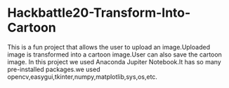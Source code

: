 # Hackbattle20-Transform-Into-Cartoon

This is a fun project that allows the user to upload an image.Uploaded image is transformed into a cartoon image.User can also save the cartoon image. 
In this project we used Anaconda Jupiter Notebook.It has so many pre-installed packages.we used opencv,easygui,tkinter,numpy,matplotlib,sys,os,etc.
